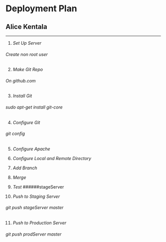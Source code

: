 # Deployment Plan
## Alice Kentala
---
1. *Set Up Server*
  ###### Create non root user

2. *Make Git Repo*
  ###### On github.com

3. *Install Git*
  ###### sudo apt-get install git-core

4. *Configure Git*
  ###### git config

5. *Configure Apache*

6. *Configure Local and Remote Directory*

7. *Add Branch*

8. *Merge*

9. *Test*
  ######stageServer

10. *Push to Staging Server*
  ###### git push stageServer master

11. *Push to Production Server*
  ###### git push prodServer master